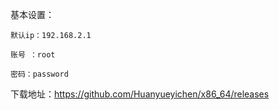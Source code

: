 基本设置：

    默认ip：192.168.2.1

    账号 ：root

    密码：password


下载地址：https://github.com/Huanyueyichen/x86_64/releases
